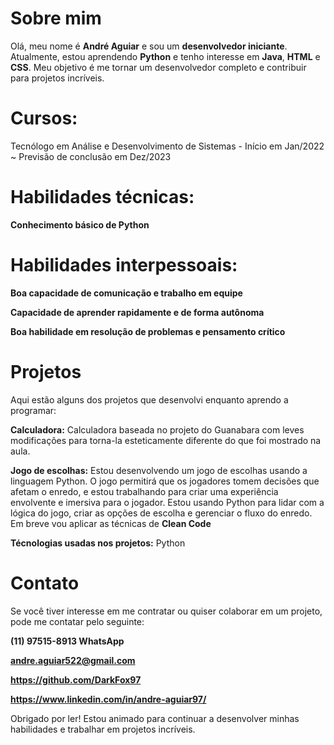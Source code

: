 # **Sobre mim**

Olá, meu nome é **André Aguiar** e sou um **desenvolvedor iniciante**. Atualmente, estou aprendendo **Python** e tenho interesse em **Java**, **HTML** e **CSS**. Meu objetivo é me tornar um desenvolvedor completo e contribuir para projetos incríveis.

# **Cursos:**
Tecnólogo em Análise e Desenvolvimento de Sistemas                             - Início em Jan/2022 ~ Previsão de conclusão em Dez/2023


# **Habilidades técnicas:**
**Conhecimento básico de Python**

# **Habilidades interpessoais:**
**Boa capacidade de comunicação e trabalho em equipe**

**Capacidade de aprender rapidamente e de forma autônoma**

**Boa habilidade em resolução de problemas e pensamento crítico**

# **Projetos**
Aqui estão alguns dos projetos que desenvolvi enquanto aprendo a programar:

**Calculadora:**
Calculadora baseada no projeto do Guanabara com leves modificações para torna-la esteticamente diferente do que foi mostrado na aula.

**Jogo de escolhas:**
Estou desenvolvendo um jogo de escolhas usando a linguagem Python. O jogo permitirá que os jogadores tomem decisões que afetam o enredo, e estou trabalhando para criar uma experiência envolvente e imersiva para o jogador. Estou usando Python para lidar com a lógica do jogo, criar as opções de escolha e gerenciar o fluxo do enredo. Em breve vou aplicar as técnicas de **Clean Code**

**Técnologias usadas nos projetos:**
Python

# **Contato**
Se você tiver interesse em me contratar ou quiser colaborar em um projeto, pode me contatar pelo seguinte:

**(11) 97515-8913 WhatsApp**

**andre.aguiar522@gmail.com**

**https://github.com/DarkFox97**

**https://www.linkedin.com/in/andre-aguiar97/**

Obrigado por ler! Estou animado para continuar a desenvolver minhas habilidades e trabalhar em projetos incríveis.
